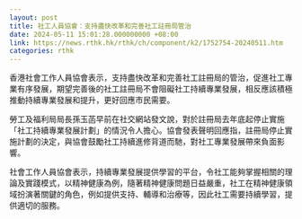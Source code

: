 ```yaml
---
layout: post
title: 社工人員協會：支持盡快改革和完善社工註冊局管治
date: 2024-05-11 15:01:28.000000000 +08:00
link: https://news.rthk.hk/rthk/ch/component/k2/1752754-20240511.htm
categories: rthk
---
```


香港社會工作人員協會表示，支持盡快改革和完善社工註冊局的管治，促進社工專業有序發展，期望完善後的社工註冊局不會阻礙社工持續專業發展，相反應該積極推動持續專業發展和提升，更好回應市民需要。

勞工及福利局局長孫玉菡早前在社交網站發文說，對於註冊局去年底起停止實施「社工持續專業發展計劃」的情況令人擔心。協會發表聲明回應指，註冊局停止實施計劃的決定，與協會鼓勵社工持續進修背道而馳，對社工專業發展帶來負面影響。

社會工作人員協會表示，持續專業發展提供學習的平台，令社工能夠掌握相關的理論及實踐模式，以精神健康為例，隨著精神健康問題日益嚴重，社工在精神健康領域扮演著關鍵的角色，例如提供支持、輔導和治療等，因此社工需要持續學習，提供適切的服務。
